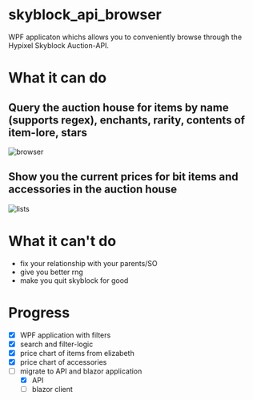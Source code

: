 # skyblock_api_browser
WPF applicaton whichs allows you to conveniently browse through the Hypixel Skyblock Auction-API.

# What it can do


## Query the auction house for items by name (supports regex), enchants, rarity, contents of item-lore, stars

![browser](https://user-images.githubusercontent.com/58472456/174019844-4bda0cc8-2090-4a73-90b7-b034680d6301.PNG)

## Show you the current prices for bit items and accessories in the auction house

![lists](https://user-images.githubusercontent.com/58472456/174019889-fcf6cac1-cc5d-41e5-90b1-7c7ba234bbe6.PNG)

# What it can't do
- fix your relationship with your parents/SO
- give you better rng
- make you quit skyblock for good

# Progress
- [x] WPF application with filters
- [x] search and filter-logic
- [x] price chart of items from elizabeth
- [x] price chart of accessories
- [ ] migrate to API and blazor application
  - [x] API
  - [ ] blazor client
